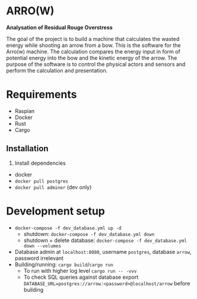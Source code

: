 # ARRO(W)
__Analysation of Residual Rouge Overstress__

The goal of the project is to build a machine that calculates the wasted energy while shooting an arrow from a bow.
This is the software for the Arro(w) machine.
The calculation compares the energy input in form of potential energy into the bow and the kinetic energy of the arrow.
The purpose of the software is to control the physical actors and sensors and perform the calculation and presentation.

# Requirements
* Raspian
* Docker
* Rust
* Cargo

## Installation
1. Install dependencies
  - docker
  - `docker pull postgres`
  - `docker pull adminer` (dev only)

# Development setup
* `docker-compose -f dev_database.yml up -d`
  - shutdown: `docker-compose -f dev_database.yml down`
  - shutdown + delete database: `docker-compose -f dev_database.yml down --volumes`
* Database admin at `localhost:8080`, username `postgres`, database `arrow`, password irrelevant
* Building/running: `cargo build`/`cargo run`
  - To run with higher log level `cargo run -- -vvv`
  - To check SQL queries against database export `DATABASE_URL=postgres://arrow:<password>@localhost/arrow` before building
